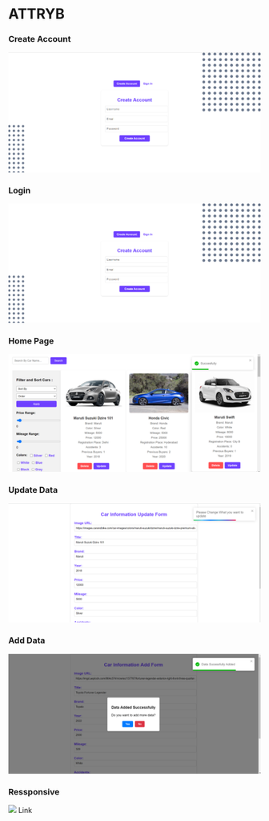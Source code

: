 
<h1 color="#6E40FF" fontSize="30px"> ATTRYB  </h1>

<h3>Create Account</h3>
<img src='./Frontend/Images/CreateAccount.png'>

<h3>Login</h3>
<img src='./Frontend/Images/Login.png'>

<h3>Home Page </h3>
<img src='./Frontend/Images/Home.png'>

<h3>Update Data </h3>
<img src='./Frontend/Images/Update.png'>

<h3>Add Data</h3>
<img src='./Frontend/Images/AddData.png'>

<h3>Ressponsive </h3>
<img src="./Frontend/Images/Responsive.png'>

<h3> Deploy </h3>
<a href="https://attryb-alpha.vercel.app" target="blank"> Link</a>

